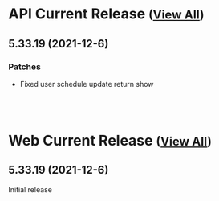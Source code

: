 
# API Current Release <small>([View All](/API.md))</small>
## 5.33.19 (2021-12-6)
### Patches 

- Fixed user schedule update return show

<br><br>
# Web Current Release <small>([View All](/Web.md))</small>
## 5.33.19 (2021-12-6)
Initial release

  
